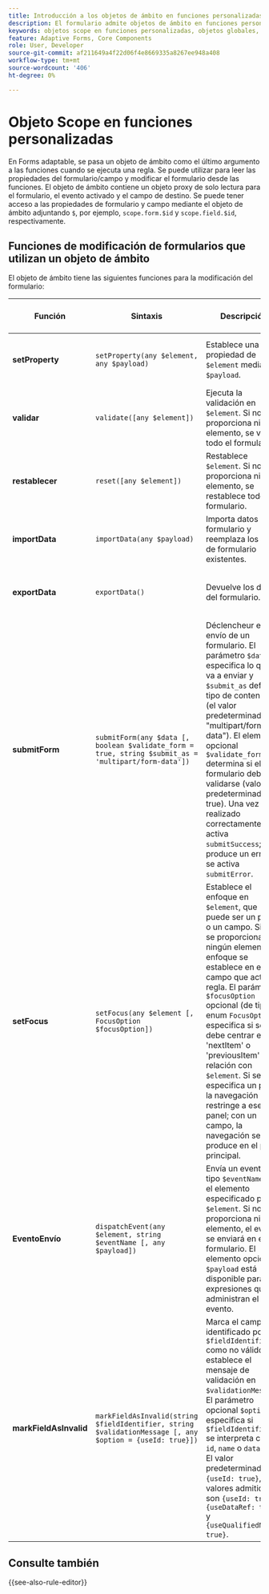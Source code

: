 ```yaml
---
title: Introducción a los objetos de ámbito en funciones personalizadas
description: El formulario admite objetos de ámbito en funciones personalizadas que se pasan como último argumento a funciones cuando se ejecuta la regla.
keywords: objetos scope en funciones personalizadas, objetos globales, objetos field.
feature: Adaptive Forms, Core Components
role: User, Developer
source-git-commit: af211649a4f22d06f4e8669335a8267ee948a408
workflow-type: tm+mt
source-wordcount: '406'
ht-degree: 0%

---
```



# Objeto Scope en funciones personalizadas

En Forms adaptable, se pasa un objeto de ámbito como el último argumento a las funciones cuando se ejecuta una regla. Se puede utilizar para leer las propiedades del formulario/campo y modificar el formulario desde las funciones. El objeto de ámbito contiene un objeto proxy de solo lectura para el formulario, el evento activado y el campo de destino. Se puede tener acceso a las propiedades de formulario y campo mediante el objeto de ámbito adjuntando `$`, por ejemplo, `scope.form.$id` y `scope.field.$id`, respectivamente.

## Funciones de modificación de formularios que utilizan un objeto de ámbito

El objeto de ámbito tiene las siguientes funciones para la modificación del formulario:

| Función | Sintaxis | Descripción | Muestra de código |
|-----------------|----------------------------------------------------------------------------------------------------|--------------------------------------------------------------------------------------------------------------|-----------------------------|
| **setProperty** | `setProperty(any $element, any $payload)` | Establece una propiedad de `$element` mediante `$payload`. | [Haga clic aquí](/help/forms/custom-function-core-components-use-cases.md#show-a-panel-using-the-setproperty-rule) para ver el ejemplo. |
| **validar** | `validate([any $element])` | Ejecuta la validación en `$element`. Si no se proporciona ningún elemento, se valida todo el formulario. | [Haga clic aquí](/help/forms/custom-function-core-components-use-cases.md#validate-the-field) para ver el ejemplo. |
| **restablecer** | `reset([any $element])` | Restablece `$element`. Si no se proporciona ningún elemento, se restablece todo el formulario. | [Haga clic aquí](/help/forms/custom-function-core-components-use-cases.md#reset-a-panel) para ver el ejemplo. |
| **importData** | `importData(any $payload)` | Importa datos al formulario y reemplaza los datos de formulario existentes. | [Haga clic aquí](/help/forms/custom-function-core-components-use-cases.md#pre-fill-the-field-with-a-value-when-the-form-loads) para ver el ejemplo. |
| **exportData** | `exportData()` | Devuelve los datos del formulario. | [Haga clic aquí](/help/forms/custom-function-core-components-use-cases.md#submit-altered-data-to-the-server) para ver el ejemplo. |
| **submitForm** | `submitForm(any $data [, boolean $validate_form = true, string $submit_as = 'multipart/form-data'])` | Déclencheur el envío de un formulario. El parámetro `$data` especifica lo que se va a enviar y `$submit_as` define el tipo de contenido (el valor predeterminado es &quot;multipart/form-data&quot;). El elemento opcional `$validate_form` determina si el formulario debe validarse (valor predeterminado: true). Una vez realizado correctamente, se activa `submitSuccess`; si se produce un error, se activa `submitError`. | [Haga clic aquí](/help/forms/custom-function-core-components-use-cases.md#submit-altered-data-to-the-server) para ver el ejemplo. |
| **setFocus** | `setFocus(any $element [, FocusOption $focusOption])` | Establece el enfoque en `$element`, que puede ser un panel o un campo. Si no se proporciona ningún elemento, el enfoque se establece en el campo que activó la regla. El parámetro `$focusOption` opcional (de tipo enum `FocusOption`) especifica si se debe centrar en &#39;nextItem&#39; o &#39;previousItem&#39; en relación con `$element`. Si se especifica un panel, la navegación se restringe a ese panel; con un campo, la navegación se produce en el panel principal. | [Haga clic aquí](/help/forms/custom-function-core-components-use-cases.md#set-focus-on-the-specific-field) para ver el ejemplo. |
| **EventoEnvío** | `dispatchEvent(any $element, string $eventName [, any $payload])` | Envía un evento de tipo `$eventName` en el elemento especificado por `$element`. Si no se proporciona ningún elemento, el evento se enviará en el formulario. El elemento opcional `$payload` está disponible para las expresiones que administran el evento. | [Haga clic aquí](/help/forms/custom-function-core-components-use-cases.md#add-or-delete-repeatable-panel-using-the-dispatchevent-property) para ver el ejemplo. |
| **markFieldAsInvalid** | `markFieldAsInvalid(string $fieldIdentifier, string $validationMessage [, any $option = {useId: true}])` | Marca el campo identificado por `$fieldIdentifier` como no válido y establece el mensaje de validación en `$validationMessage`. El parámetro opcional `$option` especifica si `$fieldIdentifier` se interpreta como `id`, `name` o `dataRef`. El valor predeterminado es `{useId: true}`, y los valores admitidos son `{useId: true}`, `{useDataRef: true}` y `{useQualifiedName: true}`. | [Haga clic aquí](/help/forms/custom-function-core-components-use-cases.md#to-display-a-custom-message-at-the-field-level-and-marking-the-field-as-invalid) para ver el ejemplo. |

## Consulte también

{{see-also-rule-editor}}